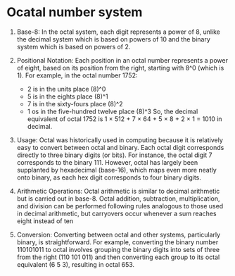 # Ocatal number system

1. Base-8: In the octal system, each digit represents a power of 8, unlike the decimal system which is based on powers of 10 and the binary system which is based on powers of 2.

2. Positional Notation: Each position in an octal number represents a power of eight, based on its position from the right, starting with 8^0 (which is 1). For example, in the octal number 1752:
    - 2 is in the units place (8)^0
    - 5 is in the eights place (8)^1
    - 7 is in the sixty-fours place (8)^2
    - 1 os in the five-hundred twelve place (8)^3
    So, the decimal equivalent of octal 1752 is 
1 × 512 + 7 × 64 + 5 × 8 + 2 × 1 = 1010 in decimal.

3. Usage: Octal was historically used in computing because it is relatively easy to convert between octal and binary. Each octal digit corresponds directly to three binary digits (or bits). For instance, the octal digit 7 corresponds to the binary 111. However, octal has largely been supplanted by hexadecimal (base-16), which maps even more neatly onto binary, as each hex digit corresponds to four binary digits.

4. Arithmetic Operations: Octal arithmetic is similar to decimal arithmetic but is carried out in base-8. Octal addition, subtraction, multiplication, and division can be performed following rules analogous to those used in decimal arithmetic, but carryovers occur whenever a sum reaches eight instead of ten

5. Conversion: Converting between octal and other systems, particularly binary, is straightforward. For example, converting the binary number 110101011 to octal involves grouping the binary digits into sets of three from the right (110 101 011) and then converting each group to its octal equivalent (6 5 3), resulting in octal 653.

